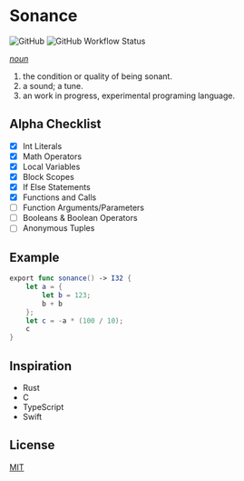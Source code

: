 # Sonance

![GitHub](https://img.shields.io/github/license/Jdender/sonancelang)
![GitHub Workflow Status](https://img.shields.io/github/workflow/status/Jdender/sonancelang/Continuous%20integration)

[_noun_](https://www.dictionary.com/browse/sonance)

1. the condition or quality of being sonant.
2. a sound; a tune.
3. an work in progress, experimental programing language.

## Alpha Checklist

- [x] Int Literals
- [x] Math Operators
- [x] Local Variables
- [x] Block Scopes
- [x] If Else Statements
- [x] Functions and Calls
- [ ] Function Arguments/Parameters
- [ ] Booleans & Boolean Operators
- [ ] Anonymous Tuples

## Example

```swift
export func sonance() -> I32 {
    let a = {
        let b = 123;
        b + b
    };
    let c = -a * (100 / 10);
    c
}
```

## Inspiration

- Rust
- C
- TypeScript
- Swift

## License

[MIT](https://choosealicense.com/licenses/mit/)
